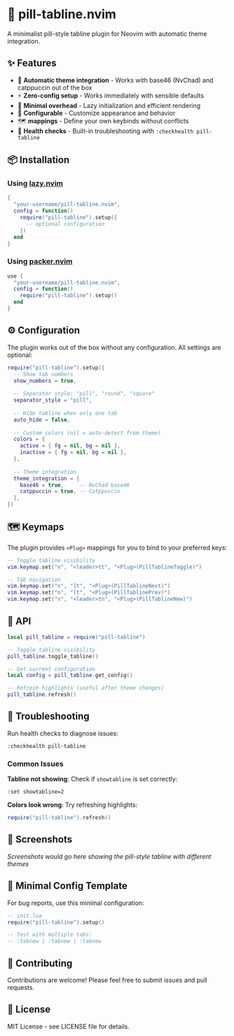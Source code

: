 # 💊 pill-tabline.nvim

A minimalist pill-style tabline plugin for Neovim with automatic theme integration.

## ✨ Features

- 🎨 **Automatic theme integration** - Works with base46 (NvChad) and catppuccin out of the box
- ⚡ **Zero-config setup** - Works immediately with sensible defaults
- 🎯 **Minimal overhead** - Lazy initialization and efficient rendering
- 🔧 **Configurable** - Customize appearance and behavior
- 🗺️ **<Plug> mappings** - Define your own keybinds without conflicts
- 🏥 **Health checks** - Built-in troubleshooting with `:checkhealth pill-tabline`

## 📦 Installation

### Using [lazy.nvim](https://github.com/folke/lazy.nvim)

```lua
{
  "your-username/pill-tabline.nvim",
  config = function()
    require("pill-tabline").setup({
      -- optional configuration
    })
  end
}
```

### Using [packer.nvim](https://github.com/wbthomason/packer.nvim)

```lua
use {
  "your-username/pill-tabline.nvim",
  config = function()
    require("pill-tabline").setup()
  end
}
```

## ⚙️ Configuration

The plugin works out of the box without any configuration. All settings are optional:

```lua
require("pill-tabline").setup({
  -- Show tab numbers
  show_numbers = true,
  
  -- Separator style: "pill", "round", "square"
  separator_style = "pill",
  
  -- Hide tabline when only one tab
  auto_hide = false,
  
  -- Custom colors (nil = auto-detect from theme)
  colors = {
    active = { fg = nil, bg = nil },
    inactive = { fg = nil, bg = nil },
  },
  
  -- Theme integration
  theme_integration = {
    base46 = true,     -- NvChad base46
    catppuccin = true, -- Catppuccin
  },
})
```

## 🗺️ Keymaps

The plugin provides `<Plug>` mappings for you to bind to your preferred keys:

```lua
-- Toggle tabline visibility
vim.keymap.set("n", "<leader>tt", "<Plug>(PillTablineToggle)")

-- Tab navigation
vim.keymap.set("n", "]t", "<Plug>(PillTablineNext)")
vim.keymap.set("n", "[t", "<Plug>(PillTablinePrev)")
vim.keymap.set("n", "<leader>tn", "<Plug>(PillTablineNew)")
```

## 🔧 API

```lua
local pill_tabline = require("pill-tabline")

-- Toggle tabline visibility
pill_tabline.toggle_tabline()

-- Get current configuration
local config = pill_tabline.get_config()

-- Refresh highlights (useful after theme changes)
pill_tabline.refresh()
```

## 🏥 Troubleshooting

Run health checks to diagnose issues:

```vim
:checkhealth pill-tabline
```

### Common Issues

**Tabline not showing**: Check if `showtabline` is set correctly:
```vim
:set showtabline=2
```

**Colors look wrong**: Try refreshing highlights:
```lua
require("pill-tabline").refresh()
```

## 🎨 Screenshots

*Screenshots would go here showing the pill-style tabline with different themes*

## 📝 Minimal Config Template

For bug reports, use this minimal configuration:

```lua
-- init.lua
require("pill-tabline").setup()

-- Test with multiple tabs:
-- :tabnew | :tabnew | :tabnew
```

## 🤝 Contributing

Contributions are welcome! Please feel free to submit issues and pull requests.

## 📄 License

MIT License - see LICENSE file for details.